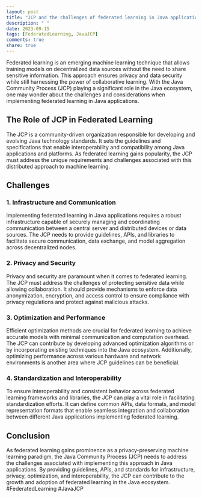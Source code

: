 ```yaml
---
layout: post
title: "JCP and the challenges of federated learning in Java applications"
description: " "
date: 2023-09-15
tags: [FederatedLearning, JavaJCP]
comments: true
share: true
---
```


Federated learning is an emerging machine learning technique that allows training models on decentralized data sources without the need to share sensitive information. This approach ensures privacy and data security while still harnessing the power of collaborative learning. With the Java Community Process (JCP) playing a significant role in the Java ecosystem, one may wonder about the challenges and considerations when implementing federated learning in Java applications.

## The Role of JCP in Federated Learning

The JCP is a community-driven organization responsible for developing and evolving Java technology standards. It sets the guidelines and specifications that enable interoperability and compatibility among Java applications and platforms. As federated learning gains popularity, the JCP must address the unique requirements and challenges associated with this distributed approach to machine learning.

## Challenges

### 1. Infrastructure and Communication

Implementing federated learning in Java applications requires a robust infrastructure capable of securely managing and coordinating communication between a central server and distributed devices or data sources. The JCP needs to provide guidelines, APIs, and libraries to facilitate secure communication, data exchange, and model aggregation across decentralized nodes.

### 2. Privacy and Security

Privacy and security are paramount when it comes to federated learning. The JCP must address the challenges of protecting sensitive data while allowing collaboration. It should provide mechanisms to enforce data anonymization, encryption, and access control to ensure compliance with privacy regulations and protect against malicious attacks.

### 3. Optimization and Performance

Efficient optimization methods are crucial for federated learning to achieve accurate models with minimal communication and computation overhead. The JCP can contribute by developing advanced optimization algorithms or by incorporating existing techniques into the Java ecosystem. Additionally, optimizing performance across various hardware and network environments is another area where JCP guidelines can be beneficial.

### 4. Standardization and Interoperability

To ensure interoperability and consistent behavior across federated learning frameworks and libraries, the JCP can play a vital role in facilitating standardization efforts. It can define common APIs, data formats, and model representation formats that enable seamless integration and collaboration between different Java applications implementing federated learning.

## Conclusion

As federated learning gains prominence as a privacy-preserving machine learning paradigm, the Java Community Process (JCP) needs to address the challenges associated with implementing this approach in Java applications. By providing guidelines, APIs, and standards for infrastructure, privacy, optimization, and interoperability, the JCP can contribute to the growth and adoption of federated learning in the Java ecosystem. #FederatedLearning #JavaJCP